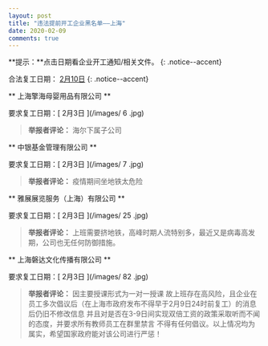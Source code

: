 ```yaml
---
layout: post
title: "违法提前开工企业黑名单——上海"
date: 2020-02-09
comments: true
---
```


**提示：**点击日期看企业开工通知/相关文件。
{: .notice--accent}

合法复工日期： [2月10日](http://www.shanghai.gov.cn/nw2/nw2314/nw2319/nw12344/u26aw63451.html)
{: .notice--accent}



**	上海擎海母婴用品有限公司	**

要求复工日期：[	2月3日	](/images/	6	.jpg)
> **举报者评论：**	海尔下属子公司

**	中银基金管理有限公司	**

要求复工日期：[	2月3日	](/images/	7	.jpg)
> **举报者评论：**	疫情期间坐地铁太危险

**	雅展展览服务（上海）有限公司	**

要求复工日期：[	2月3日	](/images/	25	.jpg)
> **举报者评论：**	上班需要挤地铁，高峰时期人流特别多，最近又是病毒高发期，公司也无任何防御措施。

**	上海磐达文化传播有限公司	**

要求复工日期：[	2月3日	](/images/	82	.jpg)
> **举报者评论：**	因主要授课形式为一对一授课 故上班存在高风险，且企业在员工多次倡议后（在上海市政府发布不得早于2月9日24时前复工）的消息后仍旧不修改信息 并且对是否在3-9日间实现双倍工资的政策采取听而不闻的态度，并要求所有教师员工在群里禁言 不得有任何倡议。以上情况均为属实，希望国家政府能对该公司进行严惩！
